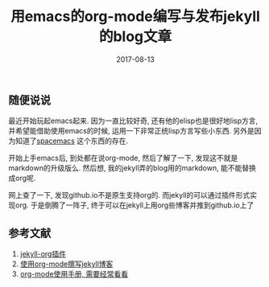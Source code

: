﻿---
layout: post
title: 用emacs的org-mode编写与发布jekyll的blog文章
date: 2017-08-13
description: 用emacs的org-mode编写与发布jekyll的blog文章
tags:
 - 机器学习
excerpt_separator: <!--more-->
---

## 随便说说

最近开始玩起emacs起来. 因为一直比较好奇, 还有他的elisp也是很好地lisp方言, 并希望能借助使用emacs的时候, 运用一下非常正统lisp方言写些小东西. 另外是因为知道了[spacemacs](https://github.com/syl20bnr/spacemacs) 这个东西的存在. 

开始上手emacs后, 到处都在说org-mode, 然后了解了一下, 发现这不就是markdown的升级版么. 然后想, 我的jekyll弄的blog用的markdown, 能不能替换成org呢. 

网上查了一下, 发现github.io不是原生支持org的. 而jekyll的可以通过插件形式实现org. 于是倒腾了一阵子, 终于可以在jekyll上用org些博客并推到github.io上了

## 参考文献

1) [jekyll-org插件](https://github.com/eggcaker/jekyll-org)
2) [使用org-mode撰写jekyll博客](https://jsuper.github.io/emacs/using-org-mode-to-write-jekyll-post.html)
3) [org-mode使用手册, 需要经常看看](https://github.com/marboo/orgmode-cn/blob/master/org.org)

